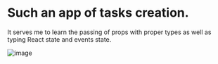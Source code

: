 # Such an app of tasks creation.

It serves me to learn the passing of props with proper types as well as typing React state and events state.

![image](https://github.com/user-attachments/assets/99299819-190c-444c-a52d-ae7fff484219)
